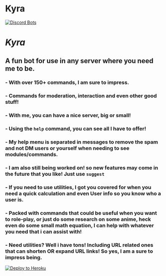 # Kyra
[![Discord Bots](https://top.gg/api/widget/626771394063237138.svg)](https://top.gg/bot/626771394063237138)

# *Kyra*
## A fun bot for use in any server where you need me to be.
###  - With over 150+ commands, I am sure to impress.
###  - Commands for moderation, interaction and even other good stuff!
### - With me, you can have a nice server, big or small!
### - Using the `help` command, you can see all I have to offer!
### - My help menu is separated in messages to remove the spam and not DM users or yourself when needing to see modules/commands.
### - I am also still being worked on! so new features may come in the future that you like! Just use `suggest`
### - If you need to use utilities, I got you covered for when you need a quick calculation and even User info so you know who a user is.
### - Packed with commands that could be useful when you want to role-play, or just do some research on some anime, heck even do some small math equation, I can help with whatever you need that i can assist with!
### - Need utilities? Well i have tons! Including URL related ones that can shorten OR expand URL links! So yes, I am a sure to impress being.

[![Deploy to Heroku](https://www.herokucdn.com/deploy/button.png)](https://heroku.com/deploy?template=https://github.com/NyxrDev/Kyra)
